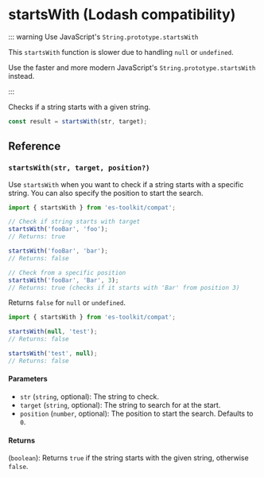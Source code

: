 # startsWith (Lodash compatibility)

::: warning Use JavaScript's `String.prototype.startsWith`

This `startsWith` function is slower due to handling `null` or `undefined`.

Use the faster and more modern JavaScript's `String.prototype.startsWith` instead.

:::

Checks if a string starts with a given string.

```typescript
const result = startsWith(str, target);
```

## Reference

### `startsWith(str, target, position?)`

Use `startsWith` when you want to check if a string starts with a specific string. You can also specify the position to start the search.

```typescript
import { startsWith } from 'es-toolkit/compat';

// Check if string starts with target
startsWith('fooBar', 'foo');
// Returns: true

startsWith('fooBar', 'bar');
// Returns: false

// Check from a specific position
startsWith('fooBar', 'Bar', 3);
// Returns: true (checks if it starts with 'Bar' from position 3)
```

Returns `false` for `null` or `undefined`.

```typescript
import { startsWith } from 'es-toolkit/compat';

startsWith(null, 'test');
// Returns: false

startsWith('test', null);
// Returns: false
```

#### Parameters

- `str` (`string`, optional): The string to check.
- `target` (`string`, optional): The string to search for at the start.
- `position` (`number`, optional): The position to start the search. Defaults to `0`.

#### Returns

(`boolean`): Returns `true` if the string starts with the given string, otherwise `false`.

